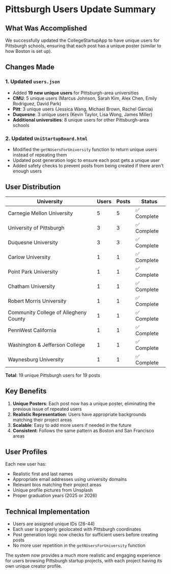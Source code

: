 # Pittsburgh Users Update Summary

## What Was Accomplished

We successfully updated the CollegeStartupApp to have unique users for Pittsburgh schools, ensuring that each post has a unique poster (similar to how Boston is set up).

## Changes Made

### 1. Updated `users.json`
- Added **19 new unique users** for Pittsburgh-area universities
- **CMU**: 5 unique users (Marcus Johnson, Sarah Kim, Alex Chen, Emily Rodriguez, David Park)
- **Pitt**: 3 unique users (Jessica Wang, Michael Brown, Rachel Garcia)
- **Duquesne**: 3 unique users (Kevin Taylor, Lisa Wong, James Miller)
- **Additional universities**: 8 unique users for other Pittsburgh-area schools

### 2. Updated `UniStartupBoard.html`
- Modified the `getNUsersForUniversity` function to return unique users instead of repeating them
- Updated post generation logic to ensure each post gets a unique user
- Added safety checks to prevent posts from being created if there aren't enough users

## User Distribution

| University | Users | Posts | Status |
|------------|-------|-------|---------|
| Carnegie Mellon University | 5 | 5 | ✅ Complete |
| University of Pittsburgh | 3 | 3 | ✅ Complete |
| Duquesne University | 3 | 3 | ✅ Complete |
| Carlow University | 1 | 1 | ✅ Complete |
| Point Park University | 1 | 1 | ✅ Complete |
| Chatham University | 1 | 1 | ✅ Complete |
| Robert Morris University | 1 | 1 | ✅ Complete |
| Community College of Allegheny County | 1 | 1 | ✅ Complete |
| PennWest California | 1 | 1 | ✅ Complete |
| Washington & Jefferson College | 1 | 1 | ✅ Complete |
| Waynesburg University | 1 | 1 | ✅ Complete |

**Total**: 19 unique Pittsburgh users for 19 posts

## Key Benefits

1. **Unique Posters**: Each post now has a unique poster, eliminating the previous issue of repeated users
2. **Realistic Representation**: Users have appropriate backgrounds matching their project areas
3. **Scalable**: Easy to add more users if needed in the future
4. **Consistent**: Follows the same pattern as Boston and San Francisco areas

## User Profiles

Each new user has:
- Realistic first and last names
- Appropriate email addresses using university domains
- Relevant bios matching their project areas
- Unique profile pictures from Unsplash
- Proper graduation years (2025 or 2026)

## Technical Implementation

- Users are assigned unique IDs (26-44)
- Each user is properly geolocated with Pittsburgh coordinates
- Post generation logic now checks for sufficient users before creating posts
- No more user repetition in the `getNUsersForUniversity` function

The system now provides a much more realistic and engaging experience for users browsing Pittsburgh startup projects, with each project having its own unique creator profile.
